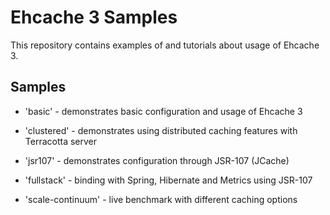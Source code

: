 # Ehcache 3 Samples

This repository contains examples of and tutorials about usage of Ehcache 3.

## Samples

- 'basic' - demonstrates basic configuration and usage of Ehcache 3

- 'clustered' - demonstrates using distributed caching features with Terracotta server

- 'jsr107' - demonstrates configuration through JSR-107 (JCache) 

- 'fullstack' - binding with Spring, Hibernate and Metrics using JSR-107

- 'scale-continuum' - live benchmark with different caching options
